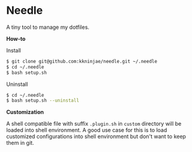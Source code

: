 # Needle

A tiny tool to manage my dotfiles.


**How-to**

Install

```sh
$ git clone git@github.com:kkninjae/needle.git ~/.needle
$ cd ~/.needle
$ bash setup.sh
```

Uninstall

```sh
$ cd ~/.needle
$ bash setup.sh --uninstall
```


**Customization**

A shell compatible file with suffix `.plugin.sh` in `custom` directory will be loaded into shell environment.
A good use case for this is to load customized configurations into shell environment but don't want to keep them in git.
